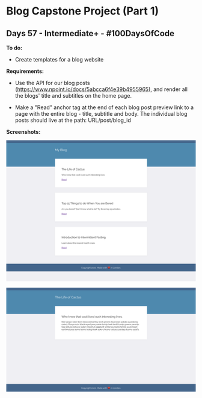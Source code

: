 # Blog Capstone Project (Part 1)
## Days 57 - Intermediate+ - \#100DaysOfCode

**To do:**
* Create templates for a blog website

**Requirements:**
* Use the API for our blog posts (https://www.npoint.io/docs/5abcca6f4e39b4955965), and render all the blogs' title 
  and subtitles on the home page.
  
* Make a "Read" anchor tag at the end of each blog post preview link to a page with the entire blog - title, subtitle 
  and body. The individual blog posts should live at the path: URL/post/blog_id
  
**Screenshots:**

![](https://github.com/adrianurdar/100DaysOfCode-Bootcamp/blob/main/Day-057/screenshots/screencapture-127-0-0-1-5000-2020-12-26-11_30_55.png)

![](https://github.com/adrianurdar/100DaysOfCode-Bootcamp/blob/main/Day-057/screenshots/screencapture-127-0-0-1-5000-post-1-2020-12-26-11_32_51.png)

